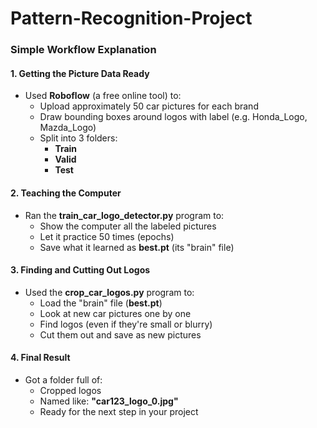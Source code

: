 # Pattern-Recognition-Project

### **Simple Workflow Explanation**

#### **1. Getting the Picture Data Ready**
- Used **Roboflow** (a free online tool) to:
  - Upload approximately 50 car pictures for each brand
  - Draw bounding boxes around logos with label (e.g. Honda_Logo, Mazda_Logo)
  - Split into 3 folders:
    - **Train** 
    - **Valid** 
    - **Test** 

#### **2. Teaching the Computer**
- Ran the **train_car_logo_detector.py** program to:
  - Show the computer all the labeled pictures
  - Let it practice 50 times (epochs)
  - Save what it learned as **best.pt** (its "brain" file)

#### **3. Finding and Cutting Out Logos**
- Used the **crop_car_logos.py** program to:
  - Load the "brain" file (**best.pt**)
  - Look at new car pictures one by one
  - Find logos (even if they're small or blurry)
  - Cut them out and save as new pictures

#### **4. Final Result**
- Got a folder full of:
  - Cropped logos
  - Named like: **"car123_logo_0.jpg"**
  - Ready for the next step in your project

